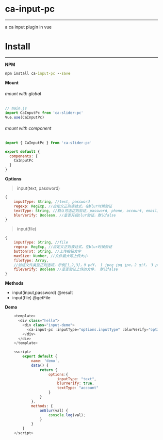 # ca-input-pc

----
a ca input plugin in vue

# Install
----

**NPM**
```cmd
npm install ca-input-pc --save
```

**Mount**

###### mount with global

```javascript
// main.js
import CaInputPc from 'ca-slider-pc'
Vue.use(CaInputPc)
```

###### mount with component
```javascript
import { CaInputPc } from 'ca-slider-pc'

export default {
  components: {
    CaInputPc
  }
}
```
**Options**
>input(text, password)

```javascript
{
    inputType: String, //text, password
    regexp: RegExp, //自定义正则表达式，在blur时候验证
    textType: String, //默认可选正则验证，password, phone, account, email，integer，默认无
    blurVerify: Boolean, //是否开启blur验证，默认false
}
```

>input(file)

```javascript
{
    inputType: String, //file
    regexp: RegExp, //自定义正则表达式，在blur时候验证
    buttonTxt: String, //上传按钮文字
    maxSize: Number, //文件最大可上传大小
    fileType: Array,
    //验证文件类型正则选项，示例[1,2,3]，0 pdf， 1 jpeg jpg jpe，2 gif， 3 png， 4 excel， 5 word， 6 mp4， 7 ogg， 8 mpeg
    fileVerify: Boolean //是否验证上传的文件， 默认false
}
```

**Methods**

* input(input,password) @result
* input(file) @getFile

**Demo**

```javascript
    <template>
      <div class="hello">
        <div class="input-demo">
          <ca-input-pc :inputType="options.inputType" :blurVerify="options.blurVerify" :textType="options.textType" @result ="onBlur"></ca-input-pc>
        </div>
      </div>
    </template>

    <script>
        export default {
            name: 'demo',
            data() {
                return {
                    options:{
                        inputType: "text",
                        blurVerify: true,
                        textType: "account"
                    }
                }
            },
            methods: {
                onBlur(val) {
                    console.log(val);
                }
            }
        }
    </script>
```
